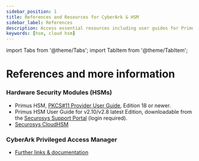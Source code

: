 ```yaml
---
sidebar_position: 1
title: References and Resources for CyberArk & HSM
sidebar_label: References
description: Access essential resources including user guides for Primus HSM, PKCS#11, CyberArk PAM, and Securosys CloudHSM for comprehensive setup and configuration.
keywords: [hsm, cloud hsm]
---
```


import Tabs from '@theme/Tabs';
import TabItem from '@theme/TabItem';

# References and more information

### Hardware Security Modules (HSMs)

- Primus HSM, [PKCS#11 Provider User Guide](/pkcs/overview), Edition 18 or newer.
- Primus HSM User Guide for v2.10/v2.8 latest Edition, downloadable from the [Securosys Support Portal](https://support.securosys.com/external/knowledge-base/article/63) (login required).
- [Securosys CloudHSM](/cloudhsm/overview/)

### CyberArk Privileged Access Manager

- [Further links & documentation](https://docs.cyberark.com/Product-Doc/OnlineHelp/PAS/12.6/en/Content/Resources/_TopNav/cc_Home.htm)